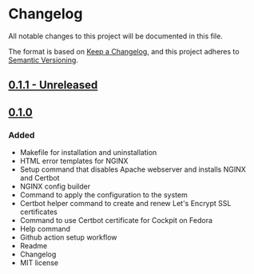 # Changelog

All notable changes to this project will be documented in this file.

The format is based on [Keep a Changelog](https://keepachangelog.com/en/1.0.0/),
and this project adheres to [Semantic Versioning](https://semver.org/spec/v2.0.0.html).

## [0.1.1 - Unreleased]

## [0.1.0]

### Added

- Makefile for installation and uninstallation
- HTML error templates for NGINX
- Setup command that disables Apache webserver and installs NGINX and Certbot
- NGINX config builder
- Command to apply the configuration to the system
- Certbot helper command to create and renew Let's Encrypt SSL certificates
- Command to use Certbot certificate for Cockpit on Fedora
- Help command
- Github action setup workflow
- Readme
- Changelog
- MIT license

[0.1.1 - Unreleased]: https://github.com/rewgaz/devproxy
[0.1.0]: https://github.com/rewgaz/devproxy/releases/tag/0.1.0
